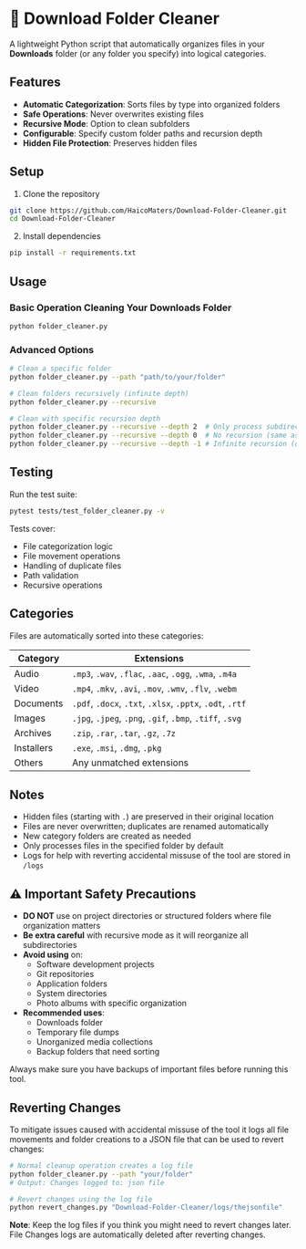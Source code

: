 # 📂 Download Folder Cleaner

A lightweight Python script that automatically organizes files in your **Downloads** folder (or any folder you specify) into logical categories.

##  Features

- **Automatic Categorization**: Sorts files by type into organized folders
- **Safe Operations**: Never overwrites existing files
- **Recursive Mode**: Option to clean subfolders
- **Configurable**: Specify custom folder paths and recursion depth
- **Hidden File Protection**: Preserves hidden files

##  Setup

1. Clone the repository
```bash
git clone https://github.com/HaicoMaters/Download-Folder-Cleaner.git
cd Download-Folder-Cleaner
```

2. Install dependencies
```bash
pip install -r requirements.txt
```

##  Usage

### Basic Operation Cleaning Your Downloads Folder
```bash
python folder_cleaner.py
```

### Advanced Options
```bash
# Clean a specific folder
python folder_cleaner.py --path "path/to/your/folder"

# Clean folders recursively (infinite depth)
python folder_cleaner.py --recursive

# Clean with specific recursion depth
python folder_cleaner.py --recursive --depth 2  # Only process subdirectories up to 2 levels deep
python folder_cleaner.py --recursive --depth 0  # No recursion (same as without --recursive)
python folder_cleaner.py --recursive --depth -1 # Infinite recursion (default)
```

##  Testing

Run the test suite:
```bash
pytest tests/test_folder_cleaner.py -v
```

Tests cover:
- File categorization logic
- File movement operations
- Handling of duplicate files
- Path validation
- Recursive operations

##  Categories

Files are automatically sorted into these categories:

| Category    | Extensions |
|------------|------------|
| Audio      | `.mp3`, `.wav`, `.flac`, `.aac`, `.ogg`, `.wma`, `.m4a` |
| Video      | `.mp4`, `.mkv`, `.avi`, `.mov`, `.wmv`, `.flv`, `.webm` |
| Documents  | `.pdf`, `.docx`, `.txt`, `.xlsx`, `.pptx`, `.odt`, `.rtf` |
| Images     | `.jpg`, `.jpeg`, `.png`, `.gif`, `.bmp`, `.tiff`, `.svg` |
| Archives   | `.zip`, `.rar`, `.tar`, `.gz`, `.7z` |
| Installers | `.exe`, `.msi`, `.dmg`, `.pkg` |
| Others     | Any unmatched extensions |


##  Notes

- Hidden files (starting with `.`) are preserved in their original location
- Files are never overwritten; duplicates are renamed automatically
- New category folders are created as needed
- Only processes files in the specified folder by default
- Logs for help with reverting accidental missuse of the tool are stored in `/logs`

## ⚠️ Important Safety Precautions

- **DO NOT** use on project directories or structured folders where file organization matters
- **Be extra careful** with recursive mode as it will reorganize all subdirectories
- **Avoid using** on:
  - Software development projects
  - Git repositories
  - Application folders
  - System directories
  - Photo albums with specific organization
- **Recommended uses**:
  - Downloads folder
  - Temporary file dumps
  - Unorganized media collections
  - Backup folders that need sorting

Always make sure you have backups of important files before running this tool.

##  Reverting Changes

To mitigate issues caused with accidental missuse of the tool it logs all file movements and folder creations to a JSON file that can be used to revert changes:

```bash
# Normal cleanup operation creates a log file
python folder_cleaner.py --path "your/folder"
# Output: Changes logged to: json file

# Revert changes using the log file
python revert_changes.py "Download-Folder-Cleaner/logs/thejsonfile"
```

**Note**: Keep the log files if you think you might need to revert changes later. File Changes logs are automatically deleted after reverting changes.
